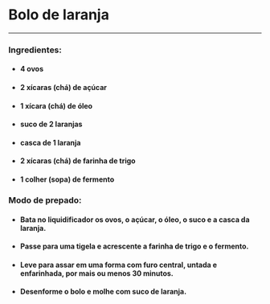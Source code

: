 # Bolo de laranja 
---
### Ingredientes:
* #### 4 ovos
* #### 2 xícaras (chá) de açúcar
* #### 1 xícara (chá) de óleo
* #### suco de 2 laranjas
* #### casca de 1 laranja
* #### 2 xícaras (chá) de farinha de trigo
* #### 1 colher (sopa) de fermento
### Modo de prepado:
* #### Bata no liquidificador os ovos, o açúcar, o óleo, o suco e a casca da laranja.
* #### Passe para uma tigela e acrescente a farinha de trigo e o fermento.
* #### Leve para assar em uma forma com furo central, untada e enfarinhada, por mais ou menos 30 minutos.
* #### Desenforme o bolo e molhe com suco de laranja.

